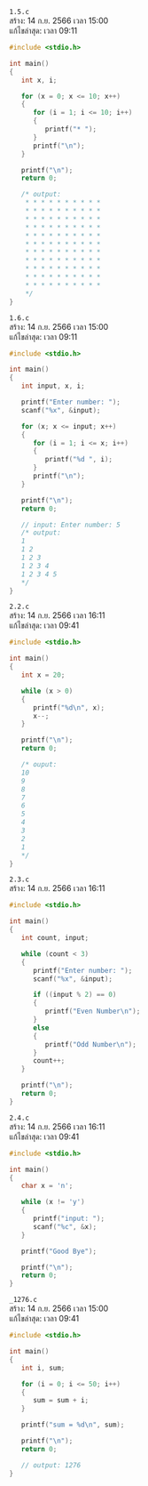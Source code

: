 `1.5.c`<br>
สร้าง: 14 ก.ย. 2566 เวลา 15:00<br>
แก้ไขล่าสุด: เวลา 09:11<br>

```c 
#include <stdio.h>

int main()
{
   int x, i;

   for (x = 0; x <= 10; x++)
   {
      for (i = 1; i <= 10; i++)
      {
         printf("* ");
      }
      printf("\n");
   }

   printf("\n");
   return 0;

   /* output:
    * * * * * * * * * *
    * * * * * * * * * *
    * * * * * * * * * *
    * * * * * * * * * *
    * * * * * * * * * *
    * * * * * * * * * *
    * * * * * * * * * *
    * * * * * * * * * *
    * * * * * * * * * *
    * * * * * * * * * *
    * * * * * * * * * *
    */
}

```
`1.6.c`<br>
สร้าง: 14 ก.ย. 2566 เวลา 15:00<br>
แก้ไขล่าสุด: เวลา 09:11<br>

```c 
#include <stdio.h>

int main()
{
   int input, x, i;

   printf("Enter number: ");
   scanf("%x", &input);

   for (x; x <= input; x++)
   {
      for (i = 1; i <= x; i++)
      {
         printf("%d ", i);
      }
      printf("\n");
   }

   printf("\n");
   return 0;

   // input: Enter number: 5
   /* output:
   1
   1 2
   1 2 3
   1 2 3 4
   1 2 3 4 5
   */
}

```
`2.2.c`<br>
สร้าง: 14 ก.ย. 2566 เวลา 16:11<br>
แก้ไขล่าสุด: เวลา 09:41<br>

```c 
#include <stdio.h>

int main()
{
   int x = 20;

   while (x > 0)
   {
      printf("%d\n", x);
      x--;
   }

   printf("\n");
   return 0;

   /* ouput:
   10
   9
   8
   7
   6
   5
   4
   3
   2
   1
   */
}

```
`2.3.c`<br>
สร้าง: 14 ก.ย. 2566 เวลา 16:11<br>

```c 
#include <stdio.h>

int main()
{
   int count, input;

   while (count < 3)
   {
      printf("Enter number: ");
      scanf("%x", &input);

      if ((input % 2) == 0)
      {
         printf("Even Number\n");
      }
      else
      {
         printf("Odd Number\n");
      }
      count++;
   }

   printf("\n");
   return 0;
}

```
`2.4.c`<br>
สร้าง: 14 ก.ย. 2566 เวลา 16:11<br>
แก้ไขล่าสุด: เวลา 09:41<br>

```c 
#include <stdio.h>

int main()
{
   char x = 'n';

   while (x != 'y')
   {
      printf("input: ");
      scanf("%c", &x);
   }

   printf("Good Bye");

   printf("\n");
   return 0;
}

```
`_1276.c`<br>
สร้าง: 14 ก.ย. 2566 เวลา 15:00<br>
แก้ไขล่าสุด: เวลา 09:41<br>

```c 
#include <stdio.h>

int main()
{
   int i, sum;

   for (i = 0; i <= 50; i++)
   {
      sum = sum + i;
   }

   printf("sum = %d\n", sum);

   printf("\n");
   return 0;

   // output: 1276
}

```
